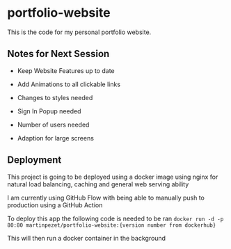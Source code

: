 # portfolio-website

This is the code for my personal portfolio website.

## Notes for Next Session

- Keep Website Features up to date
- Add Animations to all clickable links
- Changes to styles needed
- Sign In Popup needed
- Number of users needed

- Adaption for large screens

## Deployment

This project is going to be deployed using a docker image using nginx for natural load balancing, caching and general web serving ability

I am currently using GitHub Flow with being able to manually push to production using a GitHub Action

To deploy this app the following code is needed to be ran `docker run -d -p 80:80 martinpezet/portfolio-website:{version number from dockerhub}`

This will then run a docker container in the background
